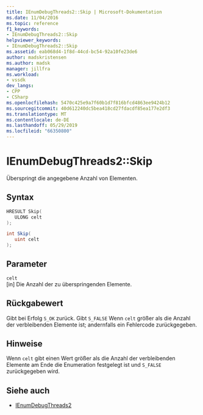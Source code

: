 ```yaml
---
title: IEnumDebugThreads2::Skip | Microsoft-Dokumentation
ms.date: 11/04/2016
ms.topic: reference
f1_keywords:
- IEnumDebugThreads2::Skip
helpviewer_keywords:
- IEnumDebugThreads2::Skip
ms.assetid: eab068d4-1f8d-44cd-bc54-92a10fe23de6
author: madskristensen
ms.author: madsk
manager: jillfra
ms.workload:
- vssdk
dev_langs:
- CPP
- CSharp
ms.openlocfilehash: 5470c425e9a7f60b1d7f816bfcd4863ee9424b12
ms.sourcegitcommit: 40d612240dc5bea418cd27fdacdf85ea177e2df3
ms.translationtype: MT
ms.contentlocale: de-DE
ms.lasthandoff: 05/29/2019
ms.locfileid: "66350800"
---
```

# <a name="ienumdebugthreads2skip"></a>IEnumDebugThreads2::Skip
Überspringt die angegebene Anzahl von Elementen.

## <a name="syntax"></a>Syntax

```cpp
HRESULT Skip(
   ULONG celt
);
```

```csharp
int Skip(
   uint celt
);
```

## <a name="parameters"></a>Parameter
`celt`\
[in] Die Anzahl der zu überspringenden Elemente.

## <a name="return-value"></a>Rückgabewert
 Gibt bei Erfolg `S_OK` zurück. Gibt `S_FALSE` Wenn `celt` größer als die Anzahl der verbleibenden Elemente ist; andernfalls ein Fehlercode zurückgegeben.

## <a name="remarks"></a>Hinweise
 Wenn `celt` gibt einen Wert größer als die Anzahl der verbleibenden Elemente am Ende die Enumeration festgelegt ist und `S_FALSE` zurückgegeben wird.

## <a name="see-also"></a>Siehe auch
- [IEnumDebugThreads2](../../../extensibility/debugger/reference/ienumdebugthreads2.md)